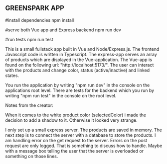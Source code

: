 ## GREENSPARK APP

#install dependencies
npm install

#serve both Vue app and Express backend
npm run dev

#run tests 
npm run test

This is a small fullstack app built in Vue and Node/Express.js. The frontend Javascript code is written in Typescript.  The express-app serves an 
array of products which are displayed in the Vue-application. The Vue-app is found on the following url: "http://localhost:5173/". The user can interact with the products and change color, status (active/inactive) and linked states. 

You run the application by writing "npm run dev" in the console on the applications root level. 
There are tests for the backend which you run by writing "npm run test" in the console on the root level. 

Notes from the creator:

When it comes to the white product color (selectedColor) i made the decision to add a shadow to it. Otherwise it looked very strange.

I only set up a small express server. The products are saved in memory. The next step is to connect the server with a database to store the products. I am handling error on the get request to the server. Errors on the post request are only logged. That is something to discuss how to handle. Maybe with a message box telling the user that the server is overloaded or something on those lines. 





